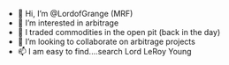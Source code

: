 - 👋 Hi, I’m @LordofGrange (MRF)
- 👀 I’m interested in arbitrage 
- 🌱 I traded commodities in the open pit (back in the day)
- 💞️ I’m looking to collaborate on arbitrage projects 
- 📫 I am easy to find....search Lord LeRoy Young 

<!---
LordofGrange/LordofGrange is a ✨ special ✨ repository because its `README.md` (this file) appears on your GitHub profile.
You can click the Preview link to take a look at your changes.
--->
